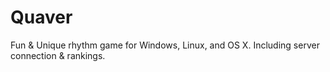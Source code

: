 # Quaver
Fun &amp; Unique rhythm game for Windows, Linux, and OS X. Including server connection &amp; rankings.
